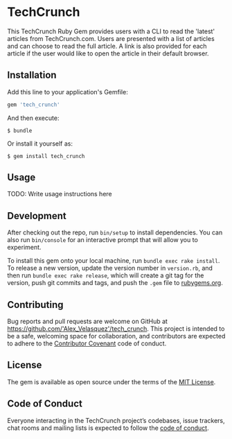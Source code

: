 # TechCrunch

This TechCrunch Ruby Gem provides users with a CLI to read the 'latest' articles from
TechCrunch.com. Users are presented with a list of articles and can choose to read the
full article. A link is also provided for each article if the user would like to open
the article in their default browser.

## Installation

Add this line to your application's Gemfile:

```ruby
gem 'tech_crunch'
```

And then execute:

    $ bundle

Or install it yourself as:

    $ gem install tech_crunch

## Usage

TODO: Write usage instructions here

## Development

After checking out the repo, run `bin/setup` to install dependencies. You can also run `bin/console` for an interactive prompt that will allow you to experiment.

To install this gem onto your local machine, run `bundle exec rake install`. To release a new version, update the version number in `version.rb`, and then run `bundle exec rake release`, which will create a git tag for the version, push git commits and tags, and push the `.gem` file to [rubygems.org](https://rubygems.org).

## Contributing

Bug reports and pull requests are welcome on GitHub at https://github.com/'Alex_Velasquez'/tech_crunch. This project is intended to be a safe, welcoming space for collaboration, and contributors are expected to adhere to the [Contributor Covenant](http://contributor-covenant.org) code of conduct.

## License

The gem is available as open source under the terms of the [MIT License](https://opensource.org/licenses/MIT).

## Code of Conduct

Everyone interacting in the TechCrunch project’s codebases, issue trackers, chat rooms and mailing lists is expected to follow the [code of conduct](https://github.com/'Alex_Velasquez'/tech_crunch/blob/master/CODE_OF_CONDUCT.md).
